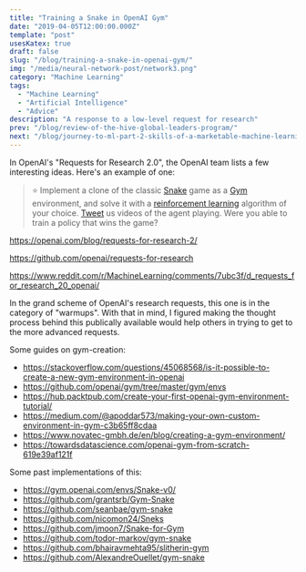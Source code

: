 ```yaml
---
title: "Training a Snake in OpenAI Gym"
date: "2019-04-05T12:00:00.000Z"
template: "post"
usesKatex: true
draft: false
slug: "/blog/training-a-snake-in-openai-gym/"
img: "/media/neural-network-post/network3.png"
category: "Machine Learning"
tags:
  - "Machine Learning"
  - "Artificial Intelligence"
  - "Advice"
description: "A response to a low-level request for research"
prev: "/blog/review-of-the-hive-global-leaders-program/"
next: "/blog/journey-to-ml-part-2-skills-of-a-marketable-machine-learning-engineer/"
---
```


In OpenAI's "Requests for Research 2.0", the OpenAI team lists a few interesting ideas. Here's an example of one:

>⭐ Implement a clone of the classic [Snake](https://www.youtube.com/watch?v=wDbTP0B94AM) game as a [Gym](https://github.com/openai/gym) environment, and solve it with a [reinforcement learning](https://arxiv.org/abs/1707.06347) algorithm of your choice. [Tweet](https://twitter.com/openai) us videos of the agent playing. Were you able to train a policy that wins the game?

https://openai.com/blog/requests-for-research-2/

https://github.com/openai/requests-for-research

https://www.reddit.com/r/MachineLearning/comments/7ubc3f/d_requests_for_research_20_openai/

In the grand scheme of OpenAI's research requests, this one is in the category of "warmups". With that in mind, I figured making the thought process behind this publically available would help others in trying to get to the more advanced requests.

Some guides on gym-creation:

- https://stackoverflow.com/questions/45068568/is-it-possible-to-create-a-new-gym-environment-in-openai
- https://github.com/openai/gym/tree/master/gym/envs
- https://hub.packtpub.com/create-your-first-openai-gym-environment-tutorial/
- https://medium.com/@apoddar573/making-your-own-custom-environment-in-gym-c3b65ff8cdaa
- https://www.novatec-gmbh.de/en/blog/creating-a-gym-environment/
- https://towardsdatascience.com/openai-gym-from-scratch-619e39af121f

Some past implementations of this:

- https://gym.openai.com/envs/Snake-v0/
- https://github.com/grantsrb/Gym-Snake
- https://github.com/seanbae/gym-snake
- https://github.com/nicomon24/Sneks
- https://github.com/jmoon7/Snake-for-Gym
- https://github.com/todor-markov/gym-snake
- https://github.com/bhairavmehta95/slitherin-gym
- https://github.com/AlexandreOuellet/gym-snake
